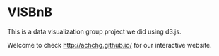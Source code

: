 # VISBnB
This is a data visualization group project we did using d3.js.

Welcome to check http://achchg.github.io/ for our interactive website.
